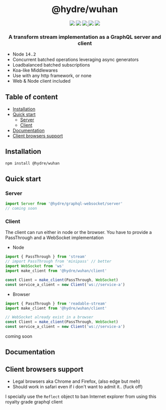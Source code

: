 <h1 align=center>@hydre/wuhan</h1>
<p align=center>
  <img src="https://img.shields.io/github/license/hydreio/wuhan.svg?style=for-the-badge" />
  <img src="https://img.shields.io/codecov/c/github/hydreio/wuhan/edge?logo=codecov&style=for-the-badge"/>
  <a href="https://www.npmjs.com/package/@hydre/wuhan">
    <img src="https://img.shields.io/npm/v/@hydre/wuhan.svg?logo=npm&style=for-the-badge" />
  </a>
  <img src="https://img.shields.io/npm/dw/@hydre/wuhan?logo=npm&style=for-the-badge" />
  <img src="https://img.shields.io/github/workflow/status/hydreio/wuhan/CI?logo=Github&style=for-the-badge" />
</p>

<h3 align=center>A transform stream implementation as a GraphQL server and client</h3>

- Node <kbd>14.2</kbd>
- Concurrent batched operations leveraging async generators
- Loadbalanced batched subscriptions
- Koa-like Middlewares
- Use with any http framework, or none
- Web & Node client included

## Table of content <!-- omit in toc -->

- [Installation](#installation)
- [Quick start](#quick-start)
  - [Server](#server)
  - [Client](#client)
- [Documentation](#documentation)
- [Client browsers support](#client-browsers-support)

## Installation

```sh
npm install @hydre/wuhan
```

## Quick start

### Server
```js
import Server from '@hydre/graphql-websocket/server'
// coming soon
```

### Client

The client can run either in node or the browser.
You have to provide a PassThrough and a WebSocket implementation

- Node
```js
import { PassThrough } from 'stream'
// import PassThrough from 'minipass' // better
import WebSocket from 'ws'
import make_client from '@hydre/wuhan/client'

const Client = make_client(PassThrough, WebSocket)
const service_a_client = new Client('ws://service-a')
```

- Browser
```js
import { PassThrough } from 'readable-stream'
import make_client from '@hydre/wuhan/client'

// WebSocket already exist in a browser
const Client = make_client(PassThrough, WebSocket)
const service_a_client = new Client('ws://service-a')
```

coming soon

## Documentation


## Client browsers support

- Legal browsers aka Chrome and Firefox, (also edge but meh)
- Should work in safari even if i don't want to admit it.. (fuck off)

I specially use the `Reflect` object to ban Internet explorer from
using this royalty grade graphql client
